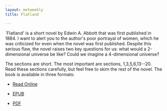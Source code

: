 ```yaml
---
layout: metweekly
title: Flatland

---
```



`Flatland' is a short novel by Edwin A. Abbott that was first published in 1884. I want to alert you to the author's poor portrayal of women, which he was criticized for even when the novel was first published. Despite this serious flaw, the novel raises two key questions for us: what would a 2-dimensional universe be like? Could we imagine a 4-dimensional universe?

The sections are short. The most important are sections, 1,3,5,6,13--20. Read these sections carefully, but feel free to skim the rest of the novel. The book is available in three formats:

+ [Read Online](http://www.archive.org/stream/flatlandromanceo00abbouoft#page/6/mode/2up)

+ [EPUB](Flatland.epub)

+ [PDF](Flatland.pdf)